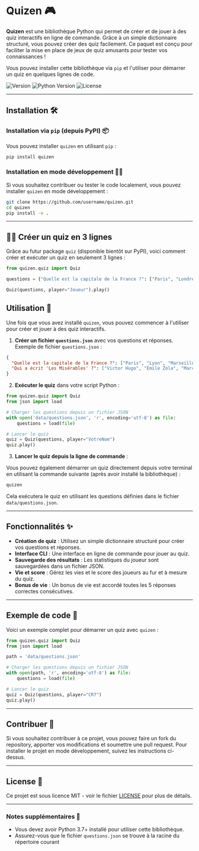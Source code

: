 # Quizen 🎮

**Quizen** est une bibliothèque Python qui permet de créer et de jouer à des quiz interactifs en ligne de commande. Grâce à un simple dictionnaire structuré, vous pouvez créer des quiz facilement. Ce paquet est conçu pour faciliter la mise en place de jeux de quiz amusants pour tester vos connaissances !

Vous pouvez installer cette bibliothèque via `pip` et l'utiliser pour démarrer un quiz en quelques lignes de code.

![Version](https://img.shields.io/pypi/v/quizen?color=blue) 
![Python Version](https://img.shields.io/pypi/pyversions/quizen?color=green)
![License](https://img.shields.io/badge/license-MIT-green)
<!-- ![Downloads](https://pepy.tech/badge/quizen) -->
<!-- ![PyPI downloads](https://img.shields.io/pypi/dm/quizen) -->

---

## Installation 🛠️

### Installation via `pip` (depuis PyPI) 📦

Vous pouvez installer `quizen` en utilisant `pip` :

```bash
pip install quizen
```

### Installation en mode développement 🧑‍💻

Si vous souhaitez contribuer ou tester le code localement, vous pouvez installer `quizen` en mode développement :

```bash
git clone https://github.com/username/quizen.git
cd quizen
pip install -e .
```

---

## 🏃‍♂️ **Créer un quiz en 3 lignes**
Grâce au futur package `quiz` (disponible bientôt sur PyPI), voici comment créer et exécuter un quiz en seulement 3 lignes :

```python
from quizen.quiz import Quiz

questions = {"Quelle est la capitale de la France ?": ["Paris", "Londres", "Berlin", "Madrid"]}

Quiz(questions, player="Joueur").play()
```


## Utilisation 🚀

Une fois que vous avez installé `quizen`, vous pouvez commencer à l'utiliser pour créer et jouer à des quiz interactifs.

1. **Créer un fichier `questions.json`** avec vos questions et réponses. Exemple de fichier `questions.json` :

```json
{
  "Quelle est la capitale de la France ?": ["Paris", "Lyon", "Marseille", "Toulouse"],
  "Qui a écrit 'Les Misérables' ?": ["Victor Hugo", "Émile Zola", "Marcel Proust", "Molière"]
}
```

2. **Exécuter le quiz** dans votre script Python :
```python
from quizen.quiz import Quiz
from json import load

# Charger les questions depuis un fichier JSON
with open('data/questions.json', 'r', encoding='utf-8') as file:
    questions = load(file)

# Lancer le quiz
quiz = Quiz(questions, player="VotreNom")
quiz.play()
```

3. **Lancer le quiz depuis la ligne de commande** :

Vous pouvez également démarrer un quiz directement depuis votre terminal en utilisant la commande suivante (après avoir installé la bibliothèque) :

```bash
quizen
```

Cela exécutera le quiz en utilisant les questions définies dans le fichier `data/questions.json`.

---

## Fonctionnalités ✨

- **Création de quiz** : Utilisez un simple dictionnaire structuré pour créer vos questions et réponses.
- **Interface CLI** : Une interface en ligne de commande pour jouer au quiz.
- **Sauvegarde des résultats** : Les statistiques du joueur sont sauvegardées dans un fichier JSON.
- **Vie et score** : Gérez les vies et le score des joueurs au fur et à mesure du quiz.
- **Bonus de vie** : Un bonus de vie est accordé toutes les 5 réponses correctes consécutives.

---

## Exemple de code 📝

Voici un exemple complet pour démarrer un quiz avec `quizen` :

```python
from quizen.quiz import Quiz
from json import load

path = 'data/questions.json'

# Charger les questions depuis un fichier JSON
with open(path, 'r', encoding='utf-8') as file:
    questions = load(file)

# Lancer le quiz
quiz = Quiz(questions, player="CR7")
quiz.play()
```

---

## Contribuer 🤝

Si vous souhaitez contribuer à ce projet, vous pouvez faire un fork du repository, apporter vos modifications et soumettre une pull request. Pour installer le projet en mode développement, suivez les instructions ci-dessus.

---

## License 📝

Ce projet est sous licence MIT - voir le fichier [LICENSE](LICENSE) pour plus de détails.

---

### Notes supplémentaires 📝

- Vous devez avoir Python 3.7+ installé pour utiliser cette bibliothèque.
- Assurez-vous que le fichier `questions.json` se trouve à la racine du répertoire courant

